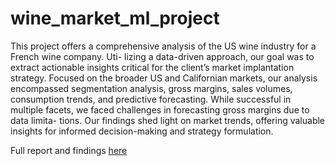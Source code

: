 # wine_market_ml_project

This project offers a comprehensive analysis of the US wine industry for a French wine company. Uti-
lizing a data-driven approach, our goal was to extract actionable insights critical for the client’s market
implantation strategy. Focused on the broader US and Californian markets, our analysis encompassed
segmentation analysis, gross margins, sales volumes, consumption trends, and predictive forecasting.
While successful in multiple facets, we faced challenges in forecasting gross margins due to data limita-
tions. Our findings shed light on market trends, offering valuable insights for informed decision-making
and strategy formulation.

Full report and findings [here](https://github.com/cdngouma/french_winery_ml_project/blob/main/report.pdf)
